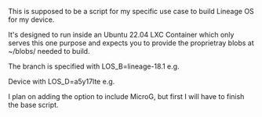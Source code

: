 This is supposed to be a script for my specific use case to build Lineage OS for my device.

It's designed to run inside an Ubuntu 22.04 LXC Container which only serves this one purpose and expects you to provide the proprietray blobs at ~/blobs/ needed to build.

The branch is specified with LOS_B=lineage-18.1 e.g.

Device with LOS_D=a5y17lte e.g.

I plan on adding the option to include MicroG, but first I will have to finish the base script.

